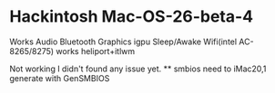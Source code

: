 # Hackintosh Mac-OS-26-beta-4

Works
Audio
Bluetooth
Graphics igpu
Sleep/Awake
Wifi(intel AC-8265/8275) works heliport+itlwm

Not working 
I didn't found any issue yet.
** smbios need to iMac20,1 generate with GenSMBIOS

